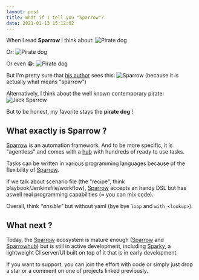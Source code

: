 ```yaml
---
layout: post
title: What if I tell you "Sparrow"?
date: 2021-01-13 15:12:02
---
```

When I read **Sparrow** I think about:
![Pirate dog](images/44r9ext2vneypddlukxo.jpeg)

Or:
![Pirate dog](images/a10qil1g6r9wpy1y4u7z.jpeg)

Or even :grin::
![Pirate dog](images/vnnhqr61fv462bagrfxy.jpeg)

But I'm pretty sure that [his author](https://github.com/melezhik) sees this:
![Sparrow](images/btwr1970ogcitpon32zl.jpeg)
(because it is actually what means "sparrow")

Alternatively, I think about the well known contemporary pirate:
![Jack Sparrow](images/tcbkbxaq4ppw5t3zifdr.jpeg)

But to be honest, my favorite stays the **pirate dog** !

## What exactly is Sparrow ?

[Sparrow](https://github.com/melezhik/sparrow6) is an automation framework. And to be more specific, it is "agentless" and comes with a [hub](https://sparrowhub.io) with hundreds of ready to use tasks.

Tasks can be written in various programming languages because of the flexibility of [Sparrow](https://github.com/melezhik/sparrow6).

If we talk about scenario file (the "recipe", think playbook/Jenkinsfile/workflow), [Sparrow](https://github.com/melezhik/sparrow6) accepts an handy DSL but has aswell real programming capabilities (= you can mix code).

Overall, think *"ansible"* but without yaml (bye bye `loop` and `with_<lookup>`).

## What next ?
Today, the [Sparrow](https://github.com/melezhik/sparrow6) ecosystem is mature enough ([Sparrow](https://github.com/melezhik/sparrow6) and [Sparrowhub](https://sparrowhub.io/)) but is still in active development, including [Sparky](https://github.com/melezhik/sparky), a lightweight CI server/UI built on top of it that is in early development.

If you want to support, you can join the effort with code or simply just drop a star or a comment on one of projects linked previously.
